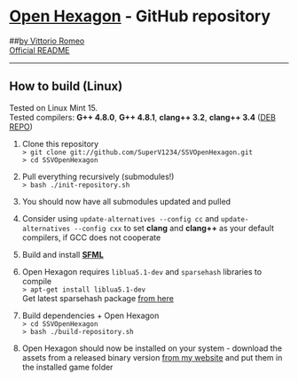 # [Open Hexagon](http://www.facebook.com/OpenHexagon) - GitHub repository
##[by Vittorio Romeo](http://vittorioromeo.info) <br/>
[Official README](http://vittorioromeo.info/Downloads/OpenHexagon/README.html)

----------

## How to build (Linux)

Tested on Linux Mint 15. <br/>
Tested compilers: **G++ 4.8.0**, **G++ 4.8.1**, **clang++ 3.2**, **clang++ 3.4** ([DEB REPO](http://llvm.org/apt/))

1. Clone this repository <br/>
`> git clone git://github.com/SuperV1234/SSVOpenHexagon.git` <br/>
`> cd SSVOpenHexagon`

2. Pull everything recursively (submodules!) <br/>
`> bash ./init-repository.sh`

3. You should now have all submodules updated and pulled
4. Consider using `update-alternatives --config cc` and `update-alternatives --config cxx` to set **clang** and **clang++** as your default compilers, if GCC does not cooperate

5. Build and install [**SFML**](http://sfmlcoder.wordpress.com/2011/08/16/building-sfml-2-0-with-make-for-gcc/ "**SFML**")

6. Open Hexagon requires `liblua5.1-dev` and `sparsehash` libraries to compile <br/>
`> apt-get install liblua5.1-dev` <br/>
Get latest sparsehash package [from here](https://code.google.com/p/sparsehash/downloads/list)

7. Build dependencies + Open Hexagon <br/>
`> cd SSVOpenHexagon` <br/>
`> bash ./build-repository.sh`

8. Open Hexagon should now be installed on your system - download the assets from a released binary version [from my website](http://vittorioromeo.info) and put them in the installed game folder